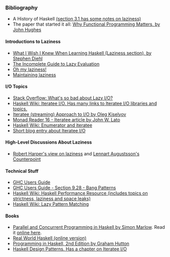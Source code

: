 ### Bibliography

- A History of Haskell [(section 3.1 has some notes on laziness)](http://haskell.cs.yale.edu/wp-content/uploads/2011/02/history.pdf)
- The paper that started it all: [Why Functional Programming Matters, by John Hughes](https://www.cs.kent.ac.uk/people/staff/dat/miranda/whyfp90.pdf)

#### Introductions to Laziness

- [What I Wish I Knew When Learning Haskell (Laziness section), by Stephen Diehl](http://dev.stephendiehl.com/hask/#laziness)
- [The Incomplete Guide to Lazy Evaluation](https://hackhands.com/guide-lazy-evaluation-haskell/)
- [Oh my laziness!](http://alpmestan.com/posts/2013-10-02-oh-my-laziness.html)
- [Maintaining laziness](https://wiki.haskell.org/Maintaining_laziness)

#### I/O Topics

- [Stack Overflow: What's so bad about Lazy I/O?](http://stackoverflow.com/questions/5892653/whats-so-bad-about-lazy-i-o)
- [Haskell Wiki: Iteratee I/O. Has many links to Iteratee I/O libraries and topics.](https://wiki.haskell.org/Iteratee_I/O)
- [Iteratee (streaming) Approach to I/O by Oleg Kiselyov](http://okmij.org/ftp/Streams.html)
- [Monad Reader 16 - Iteratee article by John W. Lato](https://themonadreader.files.wordpress.com/2010/05/issue16.pdf)
- [Haskell Wiki: Enumerator and iteratee](https://wiki.haskell.org/Enumerator_and_iteratee)
- [Short blog entry about Iteratee I/O](http://leimy9.blogspot.com/2010/02/iteratee.html)

#### High-Level Discussions About Laziness

- [Robert Harper's view on laziness](https://existentialtype.wordpress.com/2011/04/24/the-real-point-of-laziness/) and [Lennart Augustsson's Counterpoint](http://augustss.blogspot.com/2011/05/more-points-for-lazy-evaluation-in.html)

#### Technical Stuff

- [GHC Users Guide](http://downloads.haskell.org/~ghc/master/users-guide/)
- [GHC Users Guide - Section 9.28 - Bang Patterns](http://downloads.haskell.org/~ghc/master/users-guide/glasgow_exts.html#bang-patterns-and-strict-haskell)
- [Haskell Wiki: Haskell Performance Resource (includes topics on strictness, laziness and space leaks)](https://wiki.haskell.org/Performance)
- [Haskell Wiki: Lazy Pattern Matching](https://wiki.haskell.org/Lazy_pattern_match)

#### Books

- [Parallel and Concurrent Programming in Haskell by Simon Marlow](http://community.haskell.org/~simonmar/pcph/). Read it [online here](http://chimera.labs.oreilly.com/books/1230000000929/index.html).
- [Real World Haskell (online version)](http://book.realworldhaskell.org/)
- [Programming in Haskell, 2nd Edition by Graham Hutton](http://www.cs.nott.ac.uk/~pszgmh/pih.html)
- [Haskell Design Patterns.  Has a chapter on Iteratee I/O](https://www.packtpub.com/application-development/haskell-design-patterns)

